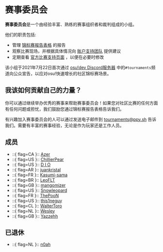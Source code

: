 # 赛事委员会

**赛事委员会**是一个由经验丰富、熟练的赛事组织者和裁判组成的小组。

他们的职责包括:

- 管理 [锦标赛报告表格](https://pif.ephemeral.ink/tournament-reports) 的报告
- 观察比赛现场，并根据具体情况向 [账户支持团队](/wiki/People/The_Team/Account_support_team) 提供建议
- 定期查看 [官方比赛支持页面](/wiki/Tournaments/Official_support) ，以便在必要时修改

该小组于2021年7月22日首次通过 [osu!dev Discord服务器](https://discord.com/invite/ppy) 中的`#tournaments`频道向公众宣告，以应对osu!快速增长的社区锦标赛场景。

## 我该如何贡献自己的力量？

你可以通过继续举办优秀的赛事来帮助赛事委员会！如果您对社区比赛的任何方面有任何问题或担忧，我们鼓励您通过锦标赛报告表格告诉我们。

有兴趣加入赛事委员会的人可以通过发送电子邮件到 [tournaments@ppy.sh](mailto:tournaments@ppy.sh) 告诉我们。需要有丰富的赛事经验，无论是作为玩家还是工作人员。

## 成员

- ::{ flag=CA }:: [Azer](https://osu.ppy.sh/users/2155578)
- ::{ flag=US }:: [ChillierPear](https://osu.ppy.sh/users/9501251)
- ::{ flag=US }:: [D I O](https://osu.ppy.sh/users/3958619)
- ::{ flag=AR }:: [juankristal](https://osu.ppy.sh/users/443656)
- ::{ flag=FR }:: [Kasumi-sama](https://osu.ppy.sh/users/6177263)
- ::{ flag=BR }:: [LeoFLT](https://osu.ppy.sh/users/3668779)
- ::{ flag=GB }:: [mangomizer](https://osu.ppy.sh/users/1893718)
- ::{ flag=US }:: [Snowleopard](https://osu.ppy.sh/users/3790227)
- ::{ flag=FR }:: [ThePooN](https://osu.ppy.sh/users/718454)
- ::{ flag=US }:: [this1neguy](https://osu.ppy.sh/users/1797189)
- ::{ flag=CL }:: [WalterToro](https://osu.ppy.sh/users/5281416)
- ::{ flag=NL }:: [Wesley](https://osu.ppy.sh/users/2407265)
- ::{ flag=GB }:: [Yazzehh](https://osu.ppy.sh/users/7068973)

## 已退休

- ::{ flag=NL }:: [n0ah](https://osu.ppy.sh/users/3086393)
